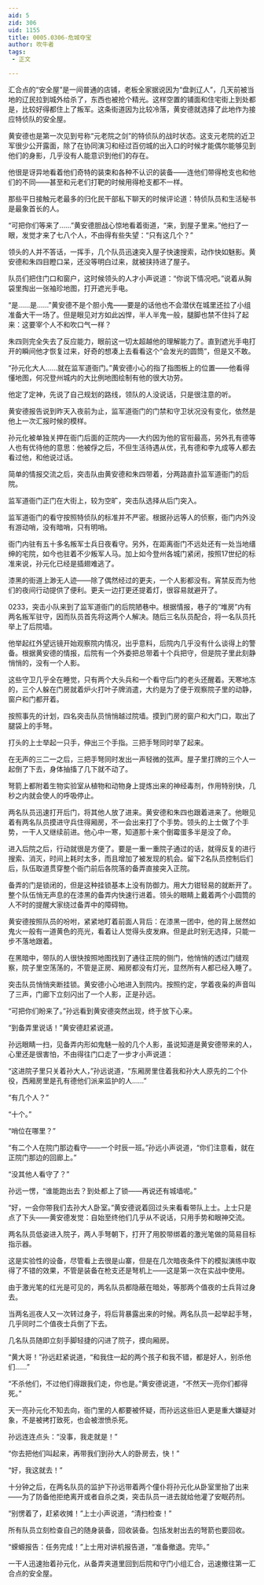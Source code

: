 ```yaml
---
aid: 5
zid: 306
uid: 1155
title: 0005.0306-危城夺宝
author: 吹牛者
tags: 
 - 正文

---
```




  汇合点的“安全屋”是一间普通的店铺，老板全家据说因为“盘剥辽人”，几天前被当地的辽民拉到城外给杀了，东西也被抢个精光。这样空置的铺面和住宅街上到处都是，比较好得都住上了叛军。这条街道因为比较冷落，黄安德就选择了此地作为接应特侦队的安全屋。

  黄安德也是第一次见到号称“元老院之剑”的特侦队的战时状态。这支元老院的近卫军很少公开露面，除了在协同演习和经过百仞城的出入口的时候才能偶尔能够见到他们的身影，几乎没有人能意识到他们的存在。

  他很是讶异地看着他们奇特的装束和各种不认识的装备——连他们带得枪支也和他们的不同——甚至和元老们打靶的时候用得枪支都不一样。

  那些平日接触元老最多的归化民干部私下聊天的时候评论道：特侦队员和生活秘书是最象首长的人。

  “可把你们等来了……”黄安德胆战心惊地看着街道，“来，到屋子里来。”他扫了一眼，发觉才来了七八个人，不由得有些失望：“只有这几个？”

  领头的人并不答话，一挥手，几个队员迅速突入屋子快速搜索，动作快如魅影。黄安德和朱四目瞪口呆，还没等明白过来，就被挟持进了屋子。

  队员们把住门口和窗户，这时候领头的人才小声说道：“你说下情况吧。”说着从胸袋里掏出一张袖珍地图，打开遮光手电。

  “是……是……”黄安德不是个胆小鬼——要是的话他也不会潜伏在城里还拉了小组准备大干一场了。但是眼见对方如此凶悍，半人半鬼一般，腿脚也禁不住抖了起来：这要宰个人不和吹口气一样？

  朱四则完全失去了反应能力，眼前这一切太超越他的理解能力了。直到遮光手电打开的瞬间他才恢复过来，好奇的想凑上去看看这个“会发光的圆筒”，但是又不敢。

  “孙元化大人……就在监军道衙门。”黄安德小心的指了指图板上的位置——他看得懂地图，何况登州城内的大比例地图绘制有他的很大功劳。

  他定了定神，先说了自己规划的路线，领队的人没说话，只是很注意的听。

  黄安德报告说到昨天入夜前为止，监军道衙门的门禁和守卫状况没有变化，依然是他上一次汇报时候的模样。

  孙元化被单独关押在衙门后面的正院内——大约因为他的官衔最高，另外孔有德等人也有优待他的意思：他被俘之后，不但生活待遇从优，孔有德和李九成等人都去看过他，和他说过话。

  简单的情报交流之后，突击队由黄安德和朱四带着，分两路直扑监军道衙门的后院。

  监军道衙门正门在大街上，较为空旷，突击队选择从后门突入。

  监军道衙门的看守按照特侦队的标准并不严密。根据孙远等人的侦察，衙门内外没有游动哨，没有暗哨，只有明哨。

  衙门内驻有五十多名叛军士兵日夜看守。另外，在距离衙门不远处还有一处当地缙绅的宅院，如今也驻着不少叛军人马。加上如今登州各城门紧闭，按照17世纪的标准来说，孙元化已经是插翅难逃了。

  漆黑的街道上渺无人迹——除了偶然经过的更夫，一个人影都没有。宵禁反而为他们的夜间行动提供了便利。更夫一边打更还提着灯，很容易就避开了。

  0233，突击小队来到了监军道衙门的后院陋巷中。根据情报，巷子的“堆房”内有两名叛军驻守，因而队员首先将这两个人解决。随后三名队员配合，将一名队员托举上了后院墙。

  他举起红外望远镜开始观察院内情况，出乎意料，后院内几乎没有什么谈得上的警备。根据黄安德的情报，后院有一个外委把总带着十个兵把守，但是院子里此刻静悄悄的，没有一个人影。

  这些守卫几乎全在睡觉，只有两个大头兵和一个看守后门的老头还醒着。天寒地冻的，三个人躲在门房就着炉火打叶子牌消遣，大约是为了便于观察院子里的动静，窗户和门都开着。

  按照事先的计划，四名突击队员悄悄越过院墙。摸到门房的窗户和大门口，取出了腿袋上的手弩。

  打头的上士举起一只手，伸出三个手指。三把手弩同时举了起来。

  在无声的三二一之后，三把手弩同时发出一声轻微的弦声。屋子里打牌的三个人一起倒了下去，身体抽搐了几下就不动了。

  弩箭上都附着生物实验室从植物和动物身上提炼出来的神经毒剂，作用特别快，几秒之内就会使人的呼吸停止。

  两名队员迅速打开后门，将其他人放了进来。黄安德和朱四也跟着进来了。他眼见着有两名队员摸进守兵住得厢房，不一会出来打了个手势。领头的上士做了个手势，一干人又继续前进。他心中一寒，知道那十来个倒霉蛋多半是没了命。

  进入后院之后，行动就很是方便了。要是一重一重院子通过的话，就得反复的进行搜索、消灭，时间上耗时太多，而且增加了被发现的机会。留下2名队员控制后们后，队伍取道贯穿整个衙门前后各院落的备弄直接突入正院。

  备弄的门是锁闭的，但是这种挂锁基本上没有防御力。用大力钳轻易的就断开了。整个队伍悄无声息的在漆黑的备弄内快速行进着。领头的眼睛上戴着两个小圆筒的人不时的提醒大家绕过备弄中的障碍物。

  黄安德按照队员的吩咐，紧紧地盯着前面人背后：在漆黑一团中，他的背上居然如鬼火一般有一道黄色的亮光，看着让人觉得头皮发麻。但是此时别无选择，只能一步不落地跟着。

  在黑暗中，带队的人很快按照地图找到了通往正院的侧门，他悄悄的透过门缝观察，院子里空荡荡的，不管是正房、厢房都没有灯光，显然所有人都已经入睡了。

  突击队员悄悄夹断挂锁。黄安德小心地进入到院内。按照约定，学着夜枭的声音叫了三声，门廊下立刻闪出了一个人影，正是孙远。

  “可把你们盼来了。”孙远看到黄安德突然出现，终于放下心来。

  “到备弄里说话！”黄安德赶紧说道。

  孙远眼睛一扫，见备弄内形如鬼魅一般的几个人影，虽说知道是黄安德带来的人，心里还是很害怕，不由得往门口走了一步才小声说道：

  “这进院子里只关着孙大人，”孙远说道，“东厢房里住着我和孙大人原先的二个仆役，西厢房里是孔有德他们派来监护的人……”

  “有几个人？”

  “十个。”

  “哨位在哪里？”

  “有二个人在院门那边看守——一个时辰一班。”孙远小声说道，“你们注意看，就在正院门那边的回廊上。”

  “没其他人看守了？”

  孙远一愣，“谁能跑出去？到处都上了锁——再说还有城墙呢。”

  “好，一会你带我们去孙大人卧室。”黄安德说着回过头来看看带队上士。上士只是点了下头——黄安德发觉：自始至终他们几乎从不说话，只用手势和眼神交流。

  两名队员低姿进入院子，两人手弩朝下，打开了用胶带绑着的激光笔做的简易目标指示器。

  这是实验性的设备，尽管看上去很是山寨，但是在几次暗夜条件下的模拟演练中取得了不错的效果，不管是装备在枪支还是弩机上——这是第一次在实战中使用。

  由于激光笔的红光是可见的，两名队员都隐蔽在暗处，等那两个值夜的士兵背过身去。

  当两名巡夜人又一次转过身子，将后背暴露出来的时候。两名队员一起举起手弩，几乎同时二个值夜士兵倒了下去。

  几名队员随即立刻手脚轻捷的闪进了院子，摸向厢房。

  “黄大哥！”孙远赶紧说道，“和我住一起的两个孩子和我不错，都是好人，别杀他们……”

  “不杀他们，不过他们得跟我们走，你也是。”黄安德说道，“不然天一亮你们都得死。”

  天一亮孙元化不知去向，衙门里的人都要被怀疑，而孙远这些旧人更是重大嫌疑对象，不是被拷打致死，也会被泄愤杀死。

  孙远连连点头：“没事，我走就是！”

  “你去把他们叫起来，再带我们到孙大人的卧房去，快！”

  “好，我这就去！”

  十分钟之后，在两名队员的监护下孙远带着两个僮仆将孙元化从卧室里抬了出来——为了防备他拒绝离开或者自杀之类，突击队员一进去就给他灌了安眠药剂。

  “别愣着了，赶紧收摊！”上士小声说道，“清扫检查！”

  所有队员立刻检查自己的随身装备，回收装备。包括发射出去的弩箭也要回收。

  “蝾螈报告：任务完成！”上士用对讲机报告道，“准备撤退。完毕。”

  一干人迅速抬着孙元化，从备弄夹道里回到后院和守门小组汇合，迅速撤往第一汇合点的安全屋。


